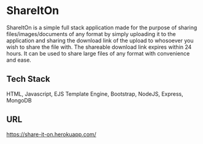 # ShareItOn
ShareItOn is a simple full stack application made for the purpose of sharing files/images/documents of any format by simply uploading it to the application and sharing the download link of the upload to whosoever you wish to share the file with. The shareable download link expires within 24 hours. It can be used to share large files of any format with convenience and ease.

## Tech Stack
HTML,
Javascript,
EJS Template Engine,
Bootstrap,
NodeJS,
Express,
MongoDB

## URL
https://share-it-on.herokuapp.com/


